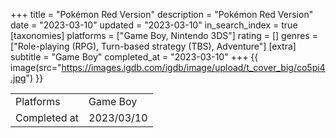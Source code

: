 +++
title = "Pokémon Red Version"
description = "Pokémon Red Version"
date = "2023-03-10"
updated = "2023-03-10"
in_search_index = true
[taxonomies]
platforms = ["Game Boy, Nintendo 3DS"]
rating = []
genres = ["Role-playing (RPG), Turn-based strategy (TBS), Adventure"]
[extra]
subtitle = "Game Boy"
completed_at = "2023-03-10"
+++
{{ image(src="https://images.igdb.com/igdb/image/upload/t_cover_big/co5pi4.jpg") }}

|              |            |
| ------------ | ---------- |
| Platforms    | Game Boy |
| Completed at | 2023/03/10 |


